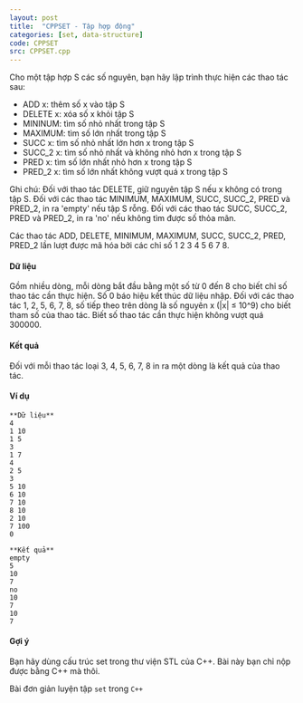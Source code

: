 ```yaml
---
layout: post
title:  "CPPSET - Tập hợp động"
categories: [set, data-structure]
code: CPPSET
src: CPPSET.cpp
---
```




  


Cho một tập hợp S các số nguyên, bạn hãy lập trình thực hiện các thao tác sau:

*   ADD x: thêm số x vào tập S
*   DELETE x: xóa số x khỏi tập S
*   MININUM: tìm số nhỏ nhất trong tập S
*   MAXIMUM: tìm số lớn nhất trong tập S
*   SUCC x: tìm số nhỏ nhất lớn hơn x trong tập S
*   SUCC\_2 x: tìm số nhỏ nhất và không nhỏ hơn x trong tập S
*   PRED x: tìm số lớn nhất nhỏ hơn x trong tập S
*   PRED\_2 x: tìm số lớn nhất không vượt quá x trong tập S

Ghi chú: Đối với thao tác DELETE, giữ nguyên tập S nếu x không có trong tập S. Đối với các thao tác MINIMUM, MAXIMUM, SUCC, SUCC\_2, PRED và PRED\_2, in ra 'empty' nếu tập S rỗng. Đối với các thao tác SUCC, SUCC\_2, PRED và PRED\_2, in ra 'no' nếu không tìm được số thỏa mãn.

Các thao tác ADD, DELETE, MINIMUM, MAXIMUM, SUCC, SUCC\_2, PRED, PRED\_2 lần lượt được mã hóa bởi các chỉ số 1 2 3 4 5 6 7 8.

#### Dữ liệu

Gồm nhiều dòng, mỗi dòng bắt đầu bằng một số từ 0 đến 8 cho biết chỉ số thao tác cần thực hiện. Số 0 báo hiệu kết thúc dữ liệu nhập. Đối với các thao tác 1, 2, 5, 6, 7, 8, số tiếp theo trên dòng là số nguyên x (|x| ≤ 10^9) cho biết tham số của thao tác. Biết số thao tác cần thực hiện không vượt quá 300000.

#### Kết quả

Đối với mỗi thao tác loại 3, 4, 5, 6, 7, 8 in ra một dòng là kết quả của thao tác.

#### Ví dụ

```
**Dữ liệu**
4
1 10
1 5
3
1 7
4
2 5
3
5 10
6 10
7 10
8 10
2 10
7 100
0

**Kết quả**
empty
5
10
7
no
10
7
10
7

```

#### Gợi ý

Bạn hãy dùng cấu trúc set trong thư viện STL của C++. Bài này bạn chỉ nộp được bằng C++ mà thôi.

<!--more-->



Bài đơn giản luyện tập `set` trong `C++`
